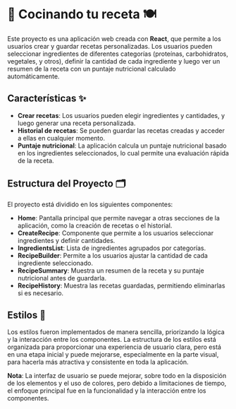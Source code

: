 # 🍳 Cocinando tu receta 🍽️

Este proyecto es una aplicación web creada con **React**, que permite a los usuarios crear y guardar recetas personalizadas. Los usuarios pueden seleccionar ingredientes de diferentes categorías (proteínas, carbohidratos, vegetales, y otros), definir la cantidad de cada ingrediente y luego ver un resumen de la receta con un puntaje nutricional calculado automáticamente.

## Características ✨

- **Crear recetas**: Los usuarios pueden elegir ingredientes y cantidades, y luego generar una receta personalizada.
- **Historial de recetas**: Se pueden guardar las recetas creadas y acceder a ellas en cualquier momento.
- **Puntaje nutricional**: La aplicación calcula un puntaje nutricional basado en los ingredientes seleccionados, lo cual permite una evaluación rápida de la receta.

## Estructura del Proyecto 🗂️

El proyecto está dividido en los siguientes componentes:

- **Home**: Pantalla principal que permite navegar a otras secciones de la aplicación, como la creación de recetas o el historial.
- **CreateRecipe**: Componente que permite a los usuarios seleccionar ingredientes y definir cantidades.
- **IngredientsList**: Lista de ingredientes agrupados por categorías.
- **RecipeBuilder**: Permite a los usuarios ajustar la cantidad de cada ingrediente seleccionado.
- **RecipeSummary**: Muestra un resumen de la receta y su puntaje nutricional antes de guardarla.
- **RecipeHistory**: Muestra las recetas guardadas, permitiendo eliminarlas si es necesario.

## Estilos 🎨

Los estilos fueron implementados de manera sencilla, priorizando la lógica y la interacción entre los componentes. La estructura de los estilos está organizada para proporcionar una experiencia de usuario clara, pero está en una etapa inicial y puede mejorarse, especialmente en la parte visual, para hacerla más atractiva y consistente en toda la aplicación.

**Nota**: La interfaz de usuario se puede mejorar, sobre todo en la disposición de los elementos y el uso de colores, pero debido a limitaciones de tiempo, el enfoque principal fue en la funcionalidad y la interacción entre los componentes.
